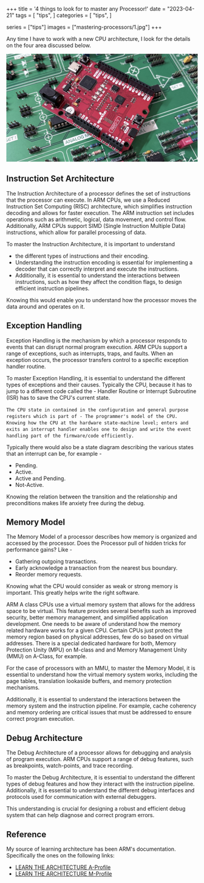 +++
title = '4 things to look for to master any Processor!'
date = "2023-04-21"
tags = [
    "tips",
]
categories = [
    "tips",
]

series = ["tips"]
images = ["mastering-processors/1.jpg"]
+++

Any time I have to work with a new CPU architecture, I look for the details on the four area discussed below.
<!--more-->

![](1.jpg)

## Instruction Set Architecture

The Instruction Architecture of a processor defines the set of instructions that the processor can execute. In ARM CPUs, we use a Reduced Instruction Set Computing (RISC) architecture, which simplifies instruction decoding and allows for faster execution. The ARM instruction set includes operations such as arithmetic, logical, data movement, and control flow. Additionally, ARM CPUs support SIMD (Single Instruction Multiple Data) instructions, which allow for parallel processing of data.

To master the Instruction Architecture, it is important to understand
- the different types of instructions and their encoding.
- Understanding the instruction encoding is essential for implementing a decoder that can correctly interpret and execute the instructions.
- Additionally, it is essential to understand the interactions between instructions, such as how they affect the condition flags, to design efficient instruction pipelines.

Knowing this would enable you to understand how the processor moves the data around and operates on it.

## Exception Handling

Exception Handling is the mechanism by which a processor responds to events that can disrupt normal program execution. ARM CPUs support a range of exceptions, such as interrupts, traps, and faults. When an exception occurs, the processor transfers control to a specific exception handler routine.

To master Exception Handling, it is essential to understand the different types of exceptions and their causes. Typically the CPU, because it has to jump to a different code called the - Handler Routine or Interrupt Subroutine (ISR) has to save the CPU's current state.

`The CPU state in contained in the configuration and general purpose registers which is part of - The programmer's model of the CPU. Knowing how the CPU at the hardware state-machine level; enters and exits an interrupt handler enables one to design and write the event handling part of the firmware/code efficiently.`

Typically there would also be a state diagram describing the various states that an interrupt can be, for example -
- Pending.
- Active.
- Active and Pending.
- Not-Active.

Knowing the relation between the transition and the relationship and preconditions makes life anxiety free during the debug.

## Memory Model

The Memory Model of a processor describes how memory is organized and accessed by the processor. Does the Processor pull of hidden tricks for performance gains? Like -

- Gathering outgoing transactions.
- Early acknowledge a transaction from the nearest bus boundary.
- Reorder memory requests.

Knowing what the CPU would consider as weak or strong memory is important. This greatly helps write the right software.

ARM A class CPUs use a virtual memory system that allows for the address space to be virtual. This feature provides several benefits such as improved security, better memory management, and simplified application development. One needs to be aware of understand how the memory related hardware works for a given CPU. Certain CPUs just protect the memory region based on physical addresses, few do so based on virtual addresses. There is a special dedicated hardware for both, Memory Protection Unity (MPU) on M-class and and Memory Management Unity (MMU) on A-Class, for example.

For the case of processors with an MMU, to master the Memory Model, it is essential to understand how the virtual memory system works, including the page tables, translation lookaside buffers, and memory protection mechanisms.

Additionally, it is essential to understand the interactions between the memory system and the instruction pipeline. For example, cache coherency and memory ordering are critical issues that must be addressed to ensure correct program execution.

## Debug Architecture

The Debug Architecture of a processor allows for debugging and analysis of program execution. ARM CPUs support a range of debug features, such as breakpoints, watch-points, and trace recording.

To master the Debug Architecture, it is essential to understand the different types of debug features and how they interact with the instruction pipeline. Additionally, it is essential to understand the different debug interfaces and protocols used for communication with external debuggers.

This understanding is crucial for designing a robust and efficient debug system that can help diagnose and correct program errors.

## Reference

My source of learning architecture has been ARM's documentation. Specifically the ones on the following links:
- [LEARN THE ARCHITECTURE A-Profile](https://www.arm.com/architecture/learn-the-architecture/a-profile?ref=inpyjama.com)
- [LEARN THE ARCHITECTURE M-Profile](https://www.arm.com/architecture/learn-the-architecture/m-profile?ref=inpyjama.com)
